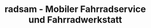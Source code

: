 ---
title: "radsam - Mobiler Fahrradservice und Fahrradwerkstatt"
url: /berlin/radsam-mobiler-fahrradservice-und-fahrradwerkstatt/
shop: Fahrrad
---